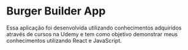 # Burger Builder App

Essa aplicação foi desenvolvida utilizando conhecimentos adquiridos através de cursos na Udemy e tem como objetivo demonstrar meus conhecimentos utilizando React e JavaScript.
